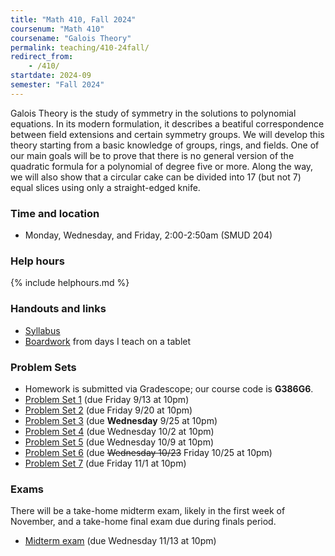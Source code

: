 ```yaml
---
title: "Math 410, Fall 2024"
coursenum: "Math 410"
coursename: "Galois Theory"
permalink: teaching/410-24fall/
redirect_from:
    - /410/
startdate: 2024-09
semester: "Fall 2024"
---
```


Galois Theory is the study of symmetry in the solutions to polynomial equations. In its modern formulation, it describes a beatiful correspondence between field extensions and certain symmetry groups. We will develop this theory starting from a basic knowledge of groups, rings, and fields. One of our main goals will be to prove that there is no general version of the quadratic formula for a polynomial of degree five or more. Along the way, we will also show that a circular cake can be divided into 17 (but not 7) equal slices using only a straight-edged knife. 

### Time and location
* Monday, Wednesday, and Friday, 2:00-2:50am (SMUD 204)

### Help hours

{% include helphours.md %}

### Handouts and links
* [Syllabus](handouts/syllabus.pdf)
* [Boardwork](https://www.dropbox.com/scl/fi/zea6fgkfkc0cv3az67a14/410-boardwork-2024.pdf?rlkey=e4ti5qgm5tsnh11yr0vswl8nj&st=scvmnm9r&dl=0) from days I teach on a tablet

### Problem Sets
* Homework is submitted via Gradescope; our course code is **G386G6**.
* [Problem Set 1](psets/pset1.pdf) (due Friday 9/13 at 10pm)
* [Problem Set 2](psets/pset2.pdf) (due Friday 9/20 at 10pm)
* [Problem Set 3](psets/pset3.pdf) (due **Wednesday** 9/25 at 10pm)
* [Problem Set 4](psets/pset4.pdf) (due Wednesday 10/2 at 10pm)
* [Problem Set 5](psets/pset5.pdf) (due Wednesday 10/9 at 10pm)
* [Problem Set 6](psets/pset6.pdf) (due ~~Wednesday 10/23~~ Friday 10/25 at 10pm)
* [Problem Set 7](psets/pset7.pdf) (due Friday 11/1 at 10pm)

### Exams
There will be a take-home midterm exam, likely in the first week of November, and a take-home final exam due during finals period.

* [Midterm exam](https://drive.google.com/open?id=1-6-6nc0n9cZCRrq9Pf6nfR0DVjq3vjCb&usp=drive_fs) (due Wednesday 11/13 at 10pm)
